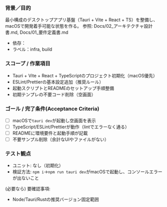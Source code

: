 ### 背景／目的
最小構成のデスクトップアプリ基盤（Tauri + Vite + React + TS）を整備し、macOSで開発着手可能な状態を作る。
参照: Docs/02_アーキテクチャ設計書.md, Docs/01_要件定義書.md

- 依存：
- ラベル：infra, build

### スコープ / 作業項目
- Tauri + Vite + React + TypeScriptのプロジェクト初期化（macOS優先）
- ESLint/Prettierの基本設定追加（推奨ルール）
- 起動スクリプトとREADMEのセットアップ手順整備
- 初期テンプレの不要コード削除（空画面）

### ゴール / 完了条件(Acceptance Criteria)
- [ ] macOSで`tauri dev`が起動し空画面を表示
- [ ] TypeScript/ESLint/Prettierが動作（lintでエラーなく通る）
- [ ] READMEに環境要件と起動手順が記載
- [ ] 不要サンプル削除（余計なUIやファイルがない）

### テスト観点
- ユニット: なし（初期化）
- 検証方法: `npm i`→`npm run tauri dev`がmacOSで起動し、コンソールエラーが出ないこと

(必要なら) 要確認事項:
- Node/Tauri/Rustの推奨バージョン固定範囲

